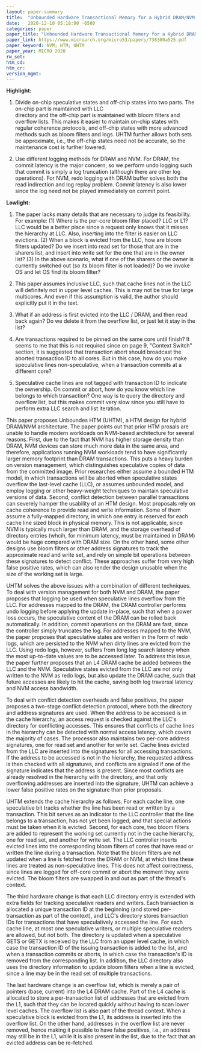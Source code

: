```yaml
---
layout: paper-summary
title:  "Unbounded Hardware Transactional Memory for a Hybrid DRAM/NVM Memory System"
date:   2020-12-10 05:18:00 -0500
categories: paper
paper_title: "Unbounded Hardware Transactional Memory for a Hybrid DRAM/NVM Memory System"
paper_link: https://www.microarch.org/micro53/papers/738300a525.pdf
paper_keyword: NVM; HTM; UHTM
paper_year: MICRO 2020
rw_set:
htm_cd:
htm_cr:
version_mgmt:
---
```


**Highlight:**

1. Divide on-chip speculative states and off-chip states into two parts. The on-chip part is maintained with LLC     
   directory and the off-chip part is maintained with bloom filters and overflow lists.
   This makes it easier to maintain on-chip states with regular coherence protocols, and off-chip states with 
   more advanced methods such as bloom filters and logs.
   UHTM further allows both sets be approximate, i.e., the off-chip states need not be accurate, so the maintenance
   cost is further lowered.

2. Use different logging methods for DRAM and NVM. For DRAM, the commit latency is the major concern, so we perform
   undo logging such that commit is simply a log truncation (although there are other log operations).
   For NVM, redo logging with DRAM buffer solves both the read indirection and log replay problem.
   Commit latency is also lower since the log need not be played immediately on commit point.

**Lowlight:**

1. The paper lacks many details that are necessary to judge its feasibility. For example:
   (1) Where is the per-core bloom filter placed? LLC or L1? LLC would be a better place since a request only knows 
       that it misses the hierarchy at LLC. Also, inserting into the filter is easier on LLC evictions.
   (2) When a block is evicted from the LLC, how are bloom filters updated? Do we insert into read set for those
       that are in the sharers list, and insert into write set for the one that are in the owner list?
   (3) In the above scenario, what if one of the sharers or the owner is currently switched out (so its
       bloom filter is not loaded)? Do we invoke OS and let OS find its bloom filter?

2. This paper assumes inclusive LLC, such that cache lines not in the LLC will definitely not in upper level caches.
   This is may not be true for large multicores.
   And even if this assumption is valid, the author should explicitly put it in the text.

3. What if an address is first evicted into the LLC / DRAM, and then read back again? Do we delete it from the overflow
   list, or just let it stay in the list?

4. Are transactions required to be pinned on the same core until finish? It seems to me that this is not required
   since on page 9, "Context Switch" section, it is suggested that transaction abort should broadcast the aborted
   transaction ID to all cores. But in this case, how do you make speculative lines non-speculative, when a 
   transaction commits at a different core?

5. Speculative cache lines are not tagged with transaction ID to indicate the ownership. On commit or abort, how do you
   know which line belongs to which transaction? One way is to query the directory and overflow list, but this makes
   commit very slow since you still have to perform extra LLC search and list iteration.

This paper proposes Unboundes HTM (UHTM), a HTM design for hybrid DRAM/NVM architecture.
The paper points out that prior HTM prosals are unable to handle modern workloads on NVM-based architecture for 
several reasons.
First, due to the fact that NVM has higher storage density than DRAM, NVM devices can store much more data in the
same area, and therefore, applications running NVM workloads tend to have significantly larger memory footprint
than DRAM transactions. This puts a heavy burden on version management, which distinguishes speculative copies of
data from the committed image. Prior researches either assume a bounded HTM model, in which transactions will be 
aborted when speculative states overflow the last-level cache (LLC), or assumes unbounded model, and employ logging
or other heavy-weight techniques to maintain speculative versions of data.
Second, conflict detection between parallel transactions can severely hamper the usability of an HTM design.
Most proposals rely on cache coherence to provide read and write information. Some of them assume a fully-mapped
directory, in which one entry is reserved for each cache line sized block in physical memory. This is not applicable,
since NVM is typically much larger than DRAM, and the storage overhead of directory entries (whcih, for minimum 
latency, must be maintained in DRAM) would be huge compared with DRAM size. On the other hand, some other designs
use bloom filters or other address signatures to track the approximate read and write set, and rely on simple
bit operations between these signatures to detect conflict. These approaches suffer from very high false positive
rates, which can also render the design unusable when the size of the working set is large.

UHTM solves the above issues with a combination of different techniques. To deal with version management for both NVM 
and DRAM, the paper proposes that logging be used when speculative lines overflow from the LLC. For addresses mapped to
the DRAM, the DRAM controller performs undo logging before applying the update in-place, such that when a power loss
occurs, the speculative content of the DRAM can be rolled back automatically. In addition, commit operations on the DRAM
are fast, since the controller simply truncates the log.
For addresses mapped to the NVM, the paper proposes that speculative states are written in the form of redo logs, which 
are persisted to the NVM when dirty lines are evicted from the LLC.
Using redo logs, however, suffers from long log search latency when the most up-to-date values are to be accessed later.
To address this issue, the paper further proposes that an L4 DRAM cache be added between the LLC and the NVM.
Speculative states evicted from the LLC are not only written to the NVM as redo logs, but also update the DRAM cache,
such that future accesses are likely to hit the cache, saving both log traversal latency and NVM access bandwidth.

To deal with conflict detection overheads and false positives, the paper proposes a two-stage conflict detection 
protocol, where both the directory and address signatures are used. When the address to be accessed is in the cache
hierarchy, an access request is checked against the LLC's directory for conflicting accesses. This ensures that 
conflicts of cache lines in the hierarchy can be detected with normal access latency, which covers the majority of 
cases. The processor also maintains two per-core address signatures, one for read set and another for write set. 
Cache lines evicted from the LLC are inserted into the signatures for all accessing transactions. 
If the address to be accessed is not in the hierarchy, the requested address is then checked with all signatures,
and conflicts are signaled if one of the signature indicates that the address is present.
Since most conflicts are already resolved in the hierarchy with the directory, and that only overflowing addresses
are inserted into the signature, UHTM can achieve a lower false positive rates on the signature than prior proposals.

UHTM extends the cache hierarchy as follows. For each cache line, one speculative bit tracks whether the line
has been read or written by a transaction. This bit serves as an indicator to the LLC controller that the line
belongs to a transaction, has not yet been logged, and that special actions must be taken when it is evicted.
Second, for each core, two bloom filters are added to represent the working set currently not in the cache hierarchy,
one for read set, and another for write set. The LLC controller inserts evicted lines into the corresponding bloom
filters of cores that have read or written the line during a transaction. 
Note that the bloom filters are not updated when a line is fetched from the DRAM or NVM, at which time these lines
are treated as non-speculative lines. This does not affect correctness, since lines are logged for off-core commit
or abort the moment they were evicted.
The bloom filters are swapped in and out as part of the thread's context.

The third hardware change is that each LLC directory entry is extended with extra fields for tracking speculative
readers and writers. Each transaction is allocated a unique transaction ID at the beginning (and stored per-transaction
as part of the context), and LLC's directory
stores transaction IDs for transactions that have speculatively accessed the line. For each cache line, at most
one speculative writers, or multiple speculative readers are allowed, but not both.
The directory is updated when a speculative GETS or GETX is received by the LLC from an upper level cache, in which
case the transaction ID of the issuing transaction is added to the list, and when a transaction commits or aborts,
in which case the transaction's ID is removed from the corresponding list.
In addition, the LLC directory also uses the directory information to update bloom filters when a line is evicted, 
since a line may be in the read set of multiple transactions. 

The last hardware change is an overflow list, which is merely a pair of pointers (base, current) into the L4 DRAM cache.
Part of the L4 cache is allocated to store a per-transaction list of addresses that are evicted from the L1, such that 
they can be located quickly without having to scan lower level caches. The overflow list is also part of the thread 
context.
When a speculative block is evicted from the L1, its address is inserted into the overflow list. On the other hand,
addresses in the overflow list are never removed, hence making it possible to have false positives, i.e., an address 
may still be in the L1, while it is also present in the list, due to the fact that an evicted address can be re-fetched.

